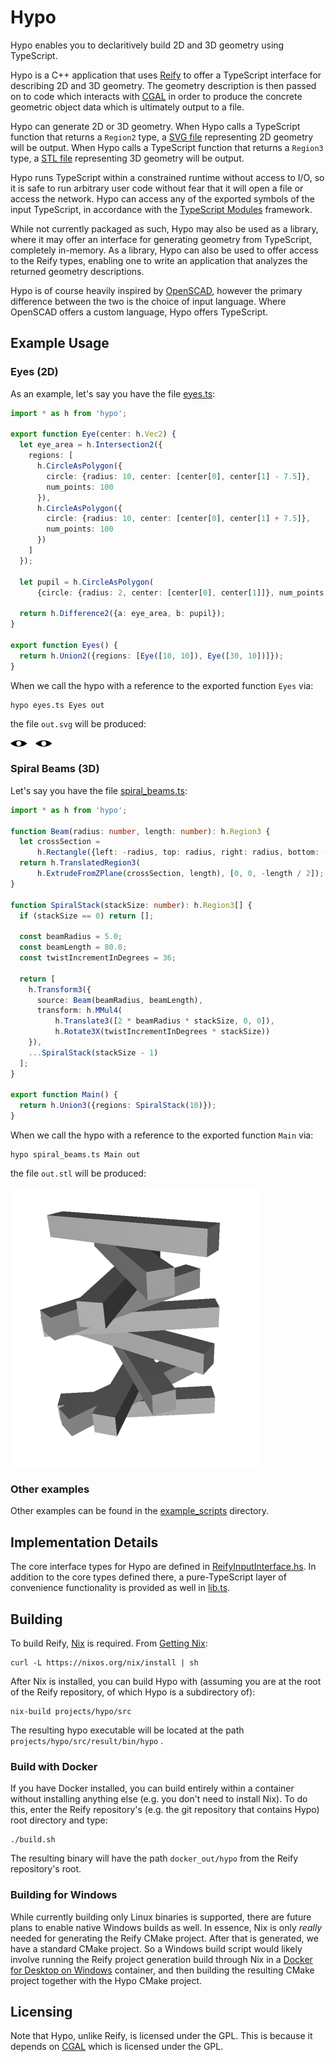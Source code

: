 # Hypo

Hypo enables you to declaritively build 2D and 3D geometry using TypeScript.

Hypo is a C++ application that uses [Reify](https://github.com/aabtop/reify) to offer a TypeScript interface for describing 2D and 3D geometry.  The geometry description is then passed on to code which interacts with [CGAL](https://www.cgal.org/) in order to produce the concrete geometric object data which is ultimately output to a file.

Hypo can generate 2D or 3D geometry.  When Hypo calls a TypeScript function that returns a `Region2` type, a [SVG file](https://en.wikipedia.org/wiki/Scalable_Vector_Graphics) representing 2D geometry will be output.  When Hypo calls a TypeScript function that returns a `Region3` type, a [STL file](https://en.wikipedia.org/wiki/STL_(file_format)) representing 3D geometry will be output.

Hypo runs TypeScript within a constrained runtime without access to I/O, so it is safe to run arbitrary user code without fear that it will open a file or access the network. Hypo can access any of the exported symbols of the input TypeScript, in accordance with the [TypeScript Modules](https://www.typescriptlang.org/docs/handbook/modules.html) framework.

While not currently packaged as such, Hypo may also be used as a library, where it may offer an interface for generating geometry from TypeScript, completely in-memory.  As a library, Hypo can also be used to offer access to the
Reify types, enabling one to write an application that analyzes the returned
geometry descriptions.

Hypo is of course heavily inspired by [OpenSCAD](https://www.openscad.org/), however the primary difference between the two is the choice of input language.  Where OpenSCAD offers a custom language, Hypo offers TypeScript.

## Example Usage

### Eyes (2D)

As an example, let's say you have the file [eyes.ts](./src/example_scripts/eyes.ts):

``` ts
import * as h from 'hypo';

export function Eye(center: h.Vec2) {
  let eye_area = h.Intersection2({
    regions: [
      h.CircleAsPolygon({
        circle: {radius: 10, center: [center[0], center[1] - 7.5]},
        num_points: 100
      }),
      h.CircleAsPolygon({
        circle: {radius: 10, center: [center[0], center[1] + 7.5]},
        num_points: 100
      })
    ]
  });

  let pupil = h.CircleAsPolygon(
      {circle: {radius: 2, center: [center[0], center[1]]}, num_points: 50});

  return h.Difference2({a: eye_area, b: pupil});
}

export function Eyes() {
  return h.Union2({regions: [Eye([10, 10]), Eye([30, 10])]});
}
```

When we call the hypo with a reference to the exported function `Eyes` via:

``` 
hypo eyes.ts Eyes out
```

the file `out.svg` will be produced:

![Output of eyes.ts](./readme_assets/eyes.svg)

### Spiral Beams (3D)

Let's say you have the file [spiral_beams.ts](./src/example_scripts/spiral_beams.ts):

``` ts
import * as h from 'hypo';

function Beam(radius: number, length: number): h.Region3 {
  let crossSection =
      h.Rectangle({left: -radius, top: radius, right: radius, bottom: -radius});
  return h.TranslatedRegion3(
      h.ExtrudeFromZPlane(crossSection, length), [0, 0, -length / 2]);
}

function SpiralStack(stackSize: number): h.Region3[] {
  if (stackSize == 0) return [];

  const beamRadius = 5.0;
  const beamLength = 80.0;
  const twistIncrementInDegrees = 36;

  return [
    h.Transform3({
      source: Beam(beamRadius, beamLength),
      transform: h.MMul4(
          h.Translate3([2 * beamRadius * stackSize, 0, 0]),
          h.Rotate3X(twistIncrementInDegrees * stackSize))
    }),
    ...SpiralStack(stackSize - 1)
  ];
}

export function Main() {
  return h.Union3({regions: SpiralStack(10)});
}
```

When we call the hypo with a reference to the exported function `Main` via:

``` 
hypo spiral_beams.ts Main out
```

the file `out.stl` will be produced:

![Output of spiral_beams.ts](./readme_assets/spiral_beams.png)

### Other examples

Other examples can be found in the [example_scripts](./src/example_scripts) directory.

## Implementation Details

The core interface types for Hypo are defined in [ReifyInputInterface.hs](./src/interface/ReifyInputInterface.hs).  In addition to the core types defined there, a pure-TypeScript layer of convenience functionality is provided as well in [lib.ts](./src/interface/typescript/lib.ts).

## Building

To build Reify, [Nix](https://nixos.org/nix/) is required.  From [Getting Nix](https://nixos.org/download.html):

``` 
curl -L https://nixos.org/nix/install | sh
```

After Nix is installed, you can build Hypo with (assuming you are at the root of the Reify repository, of which Hypo is a subdirectory of):

``` 
nix-build projects/hypo/src
```

The resulting hypo executable will be located at the path `projects/hypo/src/result/bin/hypo` .


### Build with Docker

If you have Docker installed, you can build entirely within a container without installing anything else (e.g. you don't need to install Nix).  To do this, enter the Reify repository's (e.g. the git repository that contains Hypo) root directory and type:

```
./build.sh
```

The resulting binary will have the path `docker_out/hypo` from the Reify repository's root.

### Building for Windows

While currently building only Linux binaries is supported, there are future
plans to enable native Windows builds as well.  In essence, Nix is only *really* needed for generating the Reify CMake project.  After that is generated, we
have a standard CMake project.  So a Windows build script would likely involve
running the Reify project generation build through Nix in a [Docker for Desktop on Windows](https://www.docker.com/products/docker-desktop) container, and then building the resulting CMake project together with the Hypo CMake project.

## Licensing

Note that Hypo, unlike Reify, is licensed under the GPL.  This is because it depends on [CGAL](https://www.cgal.org/) which is licensed under the GPL.
